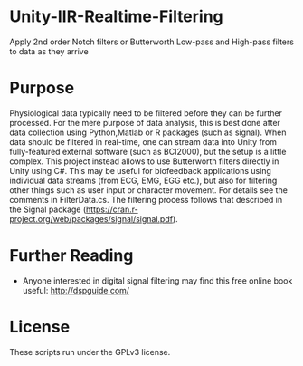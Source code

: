# Unity-IIR-Realtime-Filtering
Apply 2nd order Notch filters or Butterworth Low-pass and High-pass filters to data as they arrive

# Purpose
Physiological data typically need to be filtered before they can be further processed. For the mere purpose of data analysis, this is best done after data collection using Python,Matlab or R packages (such as signal). When data should be filtered in real-time, one can stream data into Unity from fully-featured external software (such as BCI2000), but the setup is a little complex. This project instead allows to use Butterworth filters directly in Unity using C#. This may be useful for biofeedback applications using individual data streams (from ECG, EMG, EGG etc.), but also for filtering other things such as user input or character movement. For details see the comments in FilterData.cs. The filtering process follows that described in the Signal package (https://cran.r-project.org/web/packages/signal/signal.pdf). 

# Further Reading
* Anyone interested in digital signal filtering may find this free online book useful: http://dspguide.com/

# License
These scripts run under the GPLv3 license.
